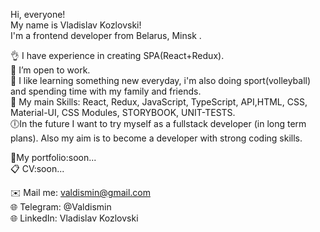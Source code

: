 Hi, everyone!  
My name is Vladislav Kozlovski!  
I'm a frontend developer from Belarus, Minsk .  

👌 I have experience in creating SPA(React+Redux).  
📌 I’m open to work.  
💼 I like learning something new everyday, i'm also doing sport(volleyball) and spending time with my family and friends.  
👀 My main Skills: React, Redux, JavaScript, TypeScript, API,HTML, CSS, Material-UI, CSS Modules, STORYBOOK, UNIT-TESTS.  
🕕In the future I want to try myself as a fullstack developer (in long term plans). Also my aim is to become a developer with strong coding skills.  

📑My portfolio:soon...  
📋 CV:soon...  

✉️ Mail me: valdismin@gmail.com  
🌐 Telegram: @Valdismin  
🌐 LinkedIn: Vladislav Kozlovski  
